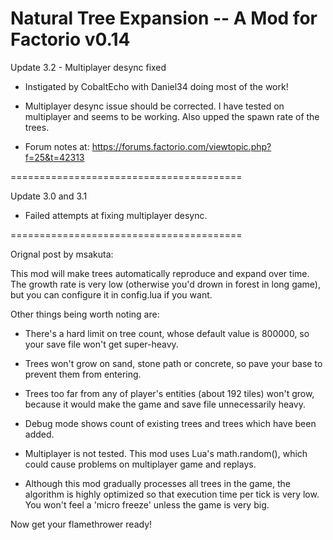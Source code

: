 Natural Tree Expansion -- A Mod for Factorio v0.14
========================================

Update 3.2 - Multiplayer desync fixed

* Instigated by CobaltEcho with Daniel34 doing most of the work!

* Multiplayer desync issue should be corrected.  I have tested on multiplayer and seems to be working.  Also upped the spawn rate of the trees.

* Forum notes at: https://forums.factorio.com/viewtopic.php?f=25&t=42313

========================================

Update 3.0 and 3.1

* Failed attempts at fixing multiplayer desync.

========================================

Orignal post by msakuta:

This mod will make trees automatically reproduce and expand over time.
The growth rate is very low (otherwise you'd drown in forest in long game),
but you can configure it in config.lua if you want.

Other things being worth noting are:

* There's a hard limit on tree count, whose default value is 800000, so
your save file won't get super-heavy.

* Trees won't grow on sand, stone path or concrete, so pave your base to prevent
them from entering.

* Trees too far from any of player's entities (about 192 tiles) won't grow,
because it would make the game and save file unnecessarily heavy.

* Debug mode shows count of existing trees and trees which have been added.

* Multiplayer is not tested. This mod uses Lua's math.random(), which could
cause problems on multiplayer game and replays.

* Although this mod gradually processes all trees in the game, the algorithm is
highly optimized so that execution time per tick is very low.
You won't feel a 'micro freeze' unless the game is very big.

Now get your flamethrower ready!
